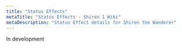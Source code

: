 ```yaml
---
title: "Status Effects"
metaTitle: "Status Effects - Shiren 1 Wiki"
metaDescription: "Status Effect details for Shiren the Wanderer"
---
```


In development
